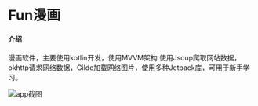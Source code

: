 # Fun漫画

#### 介绍
漫画软件，主要使用kotlin开发，使用MVVM架构
使用Jsoup爬取网站数据，okhttp请求网络数据，Gilde加载网络图片，使用多种Jetpack库，可用于新手学习。


![![![app截图](https://images.gitee.com/uploads/images/2021/0122/160146_26be9a8c_7500578.png "微信截图_20210122160037.png")](https://images.gitee.com/uploads/images/2021/0122/160138_345e2943_7500578.png "微信截图_20210122160031.png")](https://images.gitee.com/uploads/images/2021/0122/160131_84144683_7500578.png "微信截图_20210122160020.png")